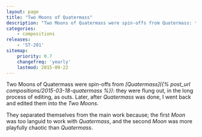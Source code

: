 ```yaml
---
layout: page
title: "Two Moons of Quatermass"
description: "Two Moons of Quatermass were spin-offs from Quatermass: they were flung out, in the long process of editing."
categories:
    - compositions
releases:
    - 'ST-201'
sitemap:
    priority: 0.7
    changefreq: 'yearly'
    lastmod: 2015-09-22
---
```


Two Moons of Quatermass were spin-offs from *[Quatermass]({% post_url compositions/2015-03-18-quatermass %})*: they were flung out, in the long process of editing, as outs. Later, after *Quatermass* was done, I went back and edited them into the *Two Moons*. 

They separated themselves from the main work because; the first *Moon* was too languid to work with *Quatermass*, and the second *Moon* was more playfully chaotic than *Quatermass*.

